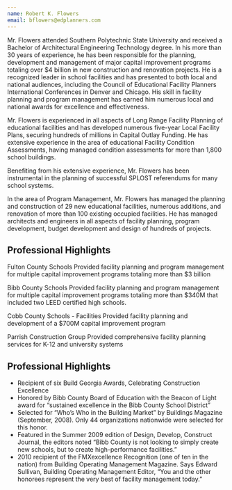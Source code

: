 ```yaml
---
name: Robert K. Flowers
email: bflowers@edplanners.com
---
```

Mr. Flowers attended Southern Polytechnic State University and received a Bachelor of Architectural Engineering Technology degree. In his more than 30 years of experience, he has been responsible for the planning, development and management of major capital improvement programs totaling over $4 billion in new construction and renovation projects. He is a recognized leader in school facilities and has presented to both local and national audiences, including the Council of Educational Facility Planners International Conferences in Denver and Chicago. His skill in facility planning and program management has earned him numerous local and national awards for excellence and effectiveness.

Mr. Flowers is experienced in all aspects of Long Range Facility Planning of educational facilities and has developed numerous five-year Local Facility Plans, securing hundreds of millions in Capital Outlay Funding. He has extensive experience in the area of educational Facility Condition Assessments, having managed condition assessments for more than 1,800 school buildings.

Benefiting from his extensive experience, Mr. Flowers has been instrumental in the planning of successful SPLOST referendums for many school systems.

In the area of Program Management, Mr. Flowers has managed the planning and construction of 29 new educational facilities, numerous additions, and renovation of more than 100 existing occupied facilities. He has managed architects and engineers in all aspects of facility planning, program development, budget development and design of hundreds of projects.

## Professional Highlights

Fulton County Schools
Provided facility planning and program management for multiple capital improvement programs totaling more than $3 billion

Bibb County Schools
Provided facility planning and program management for multiple capital improvement programs totaling more than $340M that included two LEED certified high schools.

Cobb County Schools - Facilities
Provided facility planning and development of a $700M capital improvement program

Parrish Construction Group
Provided comprehensive facility planning services for K-12 and university systems

## Professional Highlights

- Recipient of six Build Georgia Awards, Celebrating Construction Excellence
- Honored by Bibb County Board of Education with the Beacon of Light award for “sustained excellence in the Bibb County School District”
- Selected for “Who’s Who in the Building Market” by Buildings Magazine (September, 2008). Only 44 organizations nationwide were selected for this honor.
- Featured in the Summer 2009 edition of Design, Develop, Construct Journal, the editors noted “Bibb County is not looking to simply create new schools, but to create high-performance facilities.”
- 2010 recipient of the FMXexcellence Recognition (one of ten in the nation) from Building Operating Management Magazine. Says Edward Sullivan, Building Operating Management Editor, “You and the other honorees represent the very best of facility management today.”

